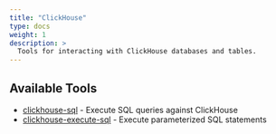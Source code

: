 ```yaml
---
title: "ClickHouse"
type: docs
weight: 1
description: >
  Tools for interacting with ClickHouse databases and tables.
---
```


## Available Tools

- [clickhouse-sql](clickhouse-sql.md) - Execute SQL queries against ClickHouse
- [clickhouse-execute-sql](clickhouse-execute-sql.md) - Execute parameterized SQL statements
